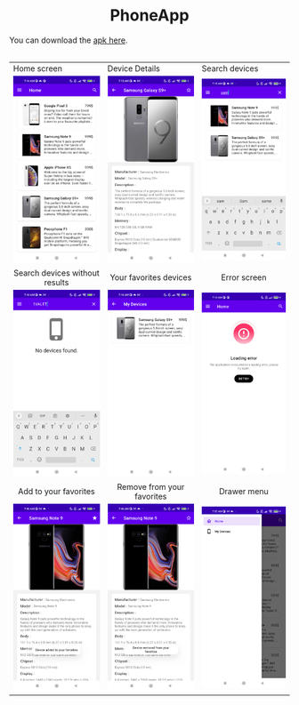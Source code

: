 <h1 align="center">PhoneApp</h1>

You can download the [apk here](https://github.com/faycal-test/PhoneApp/raw/master/PhoneApp.apk). <br><br>



<table>
  <tr>
    <td>Home screen</td>
     <td>Device Details</td>
     <td>Search devices</td>
  </tr>
  <tr>
    <td align="center"><img src="screenshots/device-2022-02-06-071501.png" width="100%"/></td>
       <td align="center"><img src="screenshots/device-2022-02-06-071522.png" width="100%"></td>
    <td align="center"><img src="screenshots/device-2022-02-06-071546.png" width="100%"/></td>
  </tr>
   <tr>
    <td align="center">Search devices without results</td>
     <td align="center">Your favorites devices</td>
     <td align="center">Error screen</td>
  </tr>
  <tr>
    <td><img src="screenshots/device-2022-02-06-071608.png" width="100%"/></td>
       <td><img src="screenshots/device-2022-02-06-071624.png" width="100%"></td>
    <td><img src="screenshots/device-2022-02-06-071422.png" width="100%"/></td>
  </tr>
  
   <tr>
    <td align="center">Add to your favorites</td>
     <td align="center">Remove from your favorites</td>
   <td align="center">Drawer menu</td>
  </tr>
  <tr>
    <td><img src="screenshots/device-2022-02-06-074628.png" width="100%"/></td>
       <td><img src="screenshots/device-2022-02-06-074640.png" width="100%"></td>
   <td><img src="screenshots/device-2022-02-06-075712.png" width="100%"/></td>
  </tr>
  

 </table>


